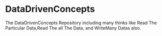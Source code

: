 # DataDrivenConcepts
The DataDrivenConcepts Repository including many thinks like Read The Particular Data,Read The all The Data, and WriteMany Datas also.
